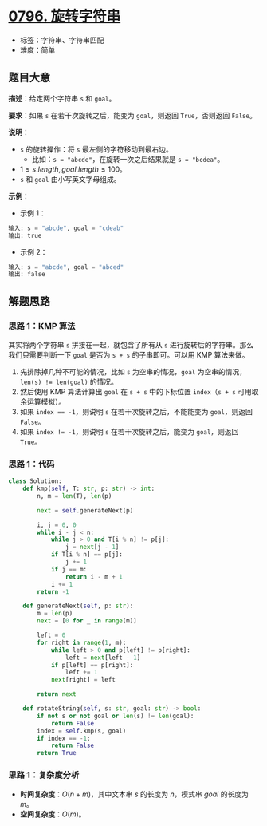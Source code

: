 # [0796. 旋转字符串](https://leetcode.cn/problems/rotate-string/)

- 标签：字符串、字符串匹配
- 难度：简单

## 题目大意

**描述**：给定两个字符串 `s` 和 `goal`。

**要求**：如果 `s` 在若干次旋转之后，能变为 `goal`，则返回 `True`，否则返回 `False`。

**说明**：

- `s` 的旋转操作：将 `s` 最左侧的字符移动到最右边。
  - 比如：`s = "abcde"`，在旋转一次之后结果就是 `s = "bcdea"`。
- $1 \le s.length, goal.length \le 100$。
- `s` 和 `goal` 由小写英文字母组成。

**示例**：

- 示例 1：

```python
输入: s = "abcde", goal = "cdeab"
输出: true
```

- 示例 2：

```python
输入: s = "abcde", goal = "abced"
输出: false
```

## 解题思路

### 思路 1：KMP 算法

其实将两个字符串 `s` 拼接在一起，就包含了所有从 `s` 进行旋转后的字符串。那么我们只需要判断一下 `goal` 是否为 `s + s` 的子串即可。可以用 KMP 算法来做。

1. 先排除掉几种不可能的情况，比如 `s` 为空串的情况，`goal` 为空串的情况，`len(s) != len(goal)` 的情况。
2. 然后使用 KMP 算法计算出 `goal` 在 `s + s` 中的下标位置 `index`（`s + s` 可用取余运算模拟）。
3. 如果 `index == -1`，则说明 `s` 在若干次旋转之后，不能能变为 `goal`，则返回 `False`。
4. 如果 `index != -1`，则说明 `s` 在若干次旋转之后，能变为 `goal`，则返回 `True`。

### 思路 1：代码

```python
class Solution:
    def kmp(self, T: str, p: str) -> int:
        n, m = len(T), len(p)

        next = self.generateNext(p)

        i, j = 0, 0
        while i - j < n:
            while j > 0 and T[i % n] != p[j]:
                j = next[j - 1]
            if T[i % n] == p[j]:
                j += 1
            if j == m:
                return i - m + 1
            i += 1
        return -1

    def generateNext(self, p: str):
        m = len(p)
        next = [0 for _ in range(m)]

        left = 0
        for right in range(1, m):
            while left > 0 and p[left] != p[right]:
                left = next[left - 1]
            if p[left] == p[right]:
                left += 1
            next[right] = left

        return next

    def rotateString(self, s: str, goal: str) -> bool:
        if not s or not goal or len(s) != len(goal):
            return False
        index = self.kmp(s, goal)
        if index == -1:
            return False
        return True
```

### 思路 1：复杂度分析

- **时间复杂度**：$O(n + m)$，其中文本串 $s$ 的长度为 $n$，模式串 $goal$ 的长度为 $m$。
- **空间复杂度**：$O(m)$。
